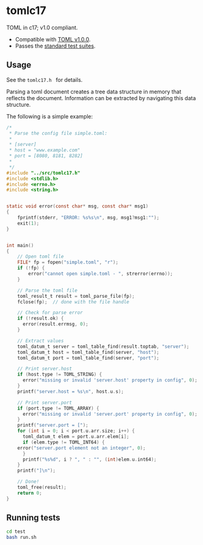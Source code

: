 # tomlc17

TOML in c17; v1.0 compliant.

* Compatible with [TOML v1.0.0](https://toml.io/en/v1.0.0).
* Passes the [standard test suites](github.com/toml-lang/toml-test/cmd/toml-test).

## Usage

See the `tomlc17.h ` for details. 

Parsing a toml document creates a tree data structure in memory that
reflects the document. Information can be extracted by navigating this
data structure.

The following is a simple example:
```c
/*
 * Parse the config file simple.toml:
 *
 * [server]
 * host = "www.example.com"
 * port = [8080, 8181, 8282]
 *
 */
#include "../src/tomlc17.h"
#include <stdlib.h>
#include <errno.h>
#include <string.h>


static void error(const char* msg, const char* msg1)
{
    fprintf(stderr, "ERROR: %s%s\n", msg, msg1?msg1:"");
    exit(1);
}


int main()
{
    // Open toml file
    FILE* fp = fopen("simple.toml", "r");
    if (!fp) {
        error("cannot open simple.toml - ", strerror(errno));
    }

	// Parse the toml file
    toml_result_t result = toml_parse_file(fp);
    fclose(fp);  // done with the file handle

	// Check for parse error
    if (!result.ok) {
      error(result.errmsg, 0);
    }

    // Extract values
    toml_datum_t server = toml_table_find(result.toptab, "server");
    toml_datum_t host = toml_table_find(server, "host");
    toml_datum_t port = toml_table_find(server, "port");

    // Print server.host
    if (host.type != TOML_STRING) {
      error("missing or invalid 'server.host' property in config", 0);
    }
    printf("server.host = %s\n", host.u.s);

    // Print server.port
    if (port.type != TOML_ARRAY) {
      error("missing or invalid 'server.port' property in config", 0);
    }
    printf("server.port = [");
    for (int i = 0; i < port.u.arr.size; i++) {
      toml_datum_t elem = port.u.arr.elem[i];
      if (elem.type != TOML_INT64) {
	error("server.port element not an integer", 0);
      }
      printf("%s%d", i ? ", " : "", (int)elem.u.int64);
    }
    printf("]\n");

    // Done!
    toml_free(result);
    return 0;
}
```

## Running tests

```bash
cd test
bash run.sh
```

